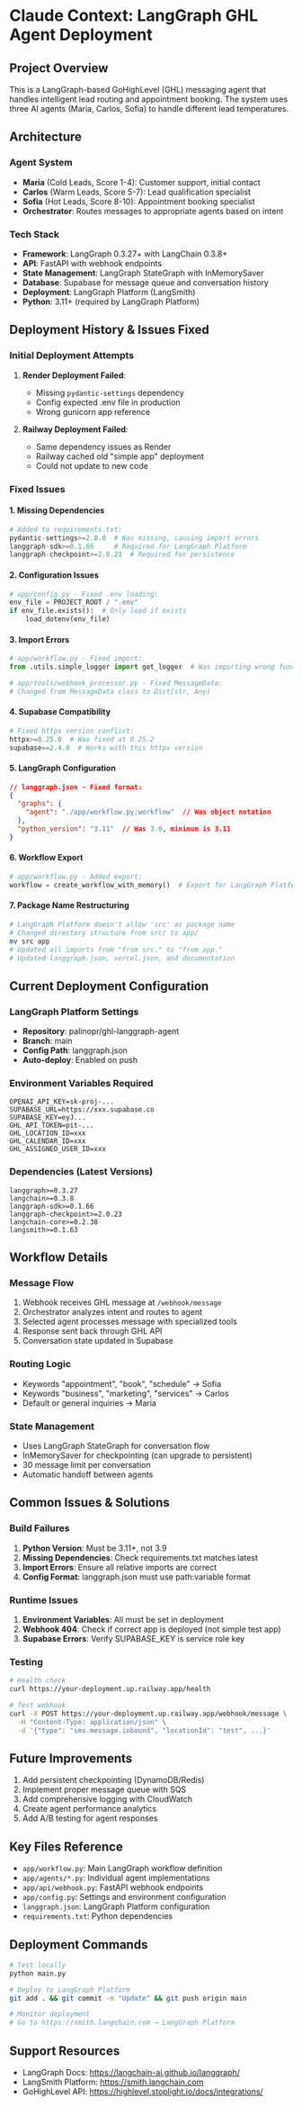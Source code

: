 # Claude Context: LangGraph GHL Agent Deployment

## Project Overview
This is a LangGraph-based GoHighLevel (GHL) messaging agent that handles intelligent lead routing and appointment booking. The system uses three AI agents (Maria, Carlos, Sofia) to handle different lead temperatures.

## Architecture

### Agent System
- **Maria** (Cold Leads, Score 1-4): Customer support, initial contact
- **Carlos** (Warm Leads, Score 5-7): Lead qualification specialist
- **Sofia** (Hot Leads, Score 8-10): Appointment booking specialist
- **Orchestrator**: Routes messages to appropriate agents based on intent

### Tech Stack
- **Framework**: LangGraph 0.3.27+ with LangChain 0.3.8+
- **API**: FastAPI with webhook endpoints
- **State Management**: LangGraph StateGraph with InMemorySaver
- **Database**: Supabase for message queue and conversation history
- **Deployment**: LangGraph Platform (LangSmith)
- **Python**: 3.11+ (required by LangGraph Platform)

## Deployment History & Issues Fixed

### Initial Deployment Attempts
1. **Render Deployment Failed**:
   - Missing `pydantic-settings` dependency
   - Config expected .env file in production
   - Wrong gunicorn app reference

2. **Railway Deployment Failed**:
   - Same dependency issues as Render
   - Railway cached old "simple app" deployment
   - Could not update to new code

### Fixed Issues

#### 1. Missing Dependencies
```python
# Added to requirements.txt:
pydantic-settings>=2.0.0  # Was missing, causing import errors
langgraph-sdk>=0.1.66     # Required for LangGraph Platform
langgraph-checkpoint>=2.0.23  # Required for persistence
```

#### 2. Configuration Issues
```python
# app/config.py - Fixed .env loading:
env_file = PROJECT_ROOT / ".env"
if env_file.exists():  # Only load if exists
    load_dotenv(env_file)
```

#### 3. Import Errors
```python
# app/workflow.py - Fixed import:
from .utils.simple_logger import get_logger  # Was importing wrong function

# app/tools/webhook_processor.py - Fixed MessageData:
# Changed from MessageData class to Dict[str, Any]
```

#### 4. Supabase Compatibility
```python
# Fixed httpx version conflict:
httpx>=0.25.0  # Was fixed at 0.25.2
supabase==2.4.0  # Works with this httpx version
```

#### 5. LangGraph Configuration
```json
// langgraph.json - Fixed format:
{
  "graphs": {
    "agent": "./app/workflow.py:workflow"  // Was object notation
  },
  "python_version": "3.11"  // Was 3.9, minimum is 3.11
}
```

#### 6. Workflow Export
```python
# app/workflow.py - Added export:
workflow = create_workflow_with_memory()  # Export for LangGraph Platform
```

#### 7. Package Name Restructuring
```bash
# LangGraph Platform doesn't allow 'src' as package name
# Changed directory structure from src/ to app/
mv src app
# Updated all imports from "from src." to "from app."
# Updated langgraph.json, vercel.json, and documentation
```

## Current Deployment Configuration

### LangGraph Platform Settings
- **Repository**: palinopr/ghl-langgraph-agent
- **Branch**: main
- **Config Path**: langgraph.json
- **Auto-deploy**: Enabled on push

### Environment Variables Required
```
OPENAI_API_KEY=sk-proj-...
SUPABASE_URL=https://xxx.supabase.co
SUPABASE_KEY=eyJ...
GHL_API_TOKEN=pit-...
GHL_LOCATION_ID=xxx
GHL_CALENDAR_ID=xxx
GHL_ASSIGNED_USER_ID=xxx
```

### Dependencies (Latest Versions)
```
langgraph>=0.3.27
langchain>=0.3.8
langgraph-sdk>=0.1.66
langgraph-checkpoint>=2.0.23
langchain-core>=0.2.38
langsmith>=0.1.63
```

## Workflow Details

### Message Flow
1. Webhook receives GHL message at `/webhook/message`
2. Orchestrator analyzes intent and routes to agent
3. Selected agent processes message with specialized tools
4. Response sent back through GHL API
5. Conversation state updated in Supabase

### Routing Logic
- Keywords "appointment", "book", "schedule" → Sofia
- Keywords "business", "marketing", "services" → Carlos
- Default or general inquiries → Maria

### State Management
- Uses LangGraph StateGraph for conversation flow
- InMemorySaver for checkpointing (can upgrade to persistent)
- 30 message limit per conversation
- Automatic handoff between agents

## Common Issues & Solutions

### Build Failures
1. **Python Version**: Must be 3.11+, not 3.9
2. **Missing Dependencies**: Check requirements.txt matches latest
3. **Import Errors**: Ensure all relative imports are correct
4. **Config Format**: langgraph.json must use path:variable format

### Runtime Issues
1. **Environment Variables**: All must be set in deployment
2. **Webhook 404**: Check if correct app is deployed (not simple test app)
3. **Supabase Errors**: Verify SUPABASE_KEY is service role key

### Testing
```bash
# Health check
curl https://your-deployment.up.railway.app/health

# Test webhook
curl -X POST https://your-deployment.up.railway.app/webhook/message \
  -H "Content-Type: application/json" \
  -d '{"type": "sms.message.inbound", "locationId": "test", ...}'
```

## Future Improvements
1. Add persistent checkpointing (DynamoDB/Redis)
2. Implement proper message queue with SQS
3. Add comprehensive logging with CloudWatch
4. Create agent performance analytics
5. Add A/B testing for agent responses

## Key Files Reference
- `app/workflow.py`: Main LangGraph workflow definition
- `app/agents/*.py`: Individual agent implementations  
- `app/api/webhook.py`: FastAPI webhook endpoints
- `app/config.py`: Settings and environment configuration
- `langgraph.json`: LangGraph Platform configuration
- `requirements.txt`: Python dependencies

## Deployment Commands
```bash
# Test locally
python main.py

# Deploy to LangGraph Platform
git add . && git commit -m "Update" && git push origin main

# Monitor deployment
# Go to https://smith.langchain.com → LangGraph Platform
```

## Support Resources
- LangGraph Docs: https://langchain-ai.github.io/langgraph/
- LangSmith Platform: https://smith.langchain.com
- GoHighLevel API: https://highlevel.stoplight.io/docs/integrations/
